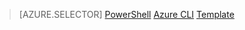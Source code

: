 > [AZURE.SELECTOR]
[PowerShell](load-balancer-ilb-get-started-arm-ps.md)
[Azure CLI](load-balancer-ilb-get-started-arm-cli.md)
[Template](load-balancer-ilb-get-started-arm-template.md)

